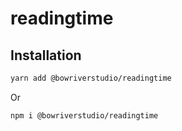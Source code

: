 # readingtime

## Installation

```bash
yarn add @bowriverstudio/readingtime
```

Or

```bash
npm i @bowriverstudio/readingtime
```
